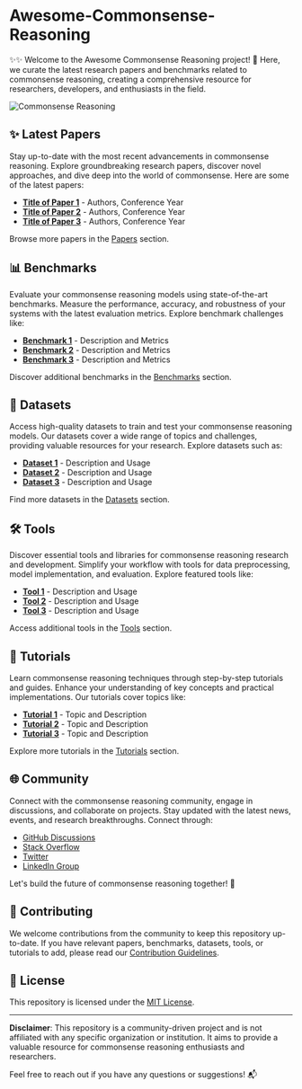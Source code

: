 # Awesome-Commonsense-Reasoning
✨✨ Welcome to the Awesome Commonsense Reasoning project! 🚀 Here, we curate the latest research papers and benchmarks related to commonsense reasoning, creating a comprehensive resource for researchers, developers, and enthusiasts in the field.

![Commonsense Reasoning](commonsense_reasoning.png)

## ✨ Latest Papers

Stay up-to-date with the most recent advancements in commonsense reasoning. Explore groundbreaking research papers, discover novel approaches, and dive deep into the world of commonsense. Here are some of the latest papers:

- [**Title of Paper 1**](link_to_paper_1) - Authors, Conference Year
- [**Title of Paper 2**](link_to_paper_2) - Authors, Conference Year
- [**Title of Paper 3**](link_to_paper_3) - Authors, Conference Year

Browse more papers in the [Papers](papers.md) section.

## 📊 Benchmarks

Evaluate your commonsense reasoning models using state-of-the-art benchmarks. Measure the performance, accuracy, and robustness of your systems with the latest evaluation metrics. Explore benchmark challenges like:

- [**Benchmark 1**](link_to_benchmark_1) - Description and Metrics
- [**Benchmark 2**](link_to_benchmark_2) - Description and Metrics
- [**Benchmark 3**](link_to_benchmark_3) - Description and Metrics

Discover additional benchmarks in the [Benchmarks](benchmarks.md) section.

## 📂 Datasets

Access high-quality datasets to train and test your commonsense reasoning models. Our datasets cover a wide range of topics and challenges, providing valuable resources for your research. Explore datasets such as:

- [**Dataset 1**](link_to_dataset_1) - Description and Usage
- [**Dataset 2**](link_to_dataset_2) - Description and Usage
- [**Dataset 3**](link_to_dataset_3) - Description and Usage

Find more datasets in the [Datasets](datasets.md) section.

## 🛠️ Tools

Discover essential tools and libraries for commonsense reasoning research and development. Simplify your workflow with tools for data preprocessing, model implementation, and evaluation. Explore featured tools like:

- [**Tool 1**](link_to_tool_1) - Description and Usage
- [**Tool 2**](link_to_tool_2) - Description and Usage
- [**Tool 3**](link_to_tool_3) - Description and Usage

Access additional tools in the [Tools](tools.md) section.

## 📘 Tutorials

Learn commonsense reasoning techniques through step-by-step tutorials and guides. Enhance your understanding of key concepts and practical implementations. Our tutorials cover topics like:

- [**Tutorial 1**](link_to_tutorial_1) - Topic and Description
- [**Tutorial 2**](link_to_tutorial_2) - Topic and Description
- [**Tutorial 3**](link_to_tutorial_3) - Topic and Description

Explore more tutorials in the [Tutorials](tutorials.md) section.

## 🌐 Community

Connect with the commonsense reasoning community, engage in discussions, and collaborate on projects. Stay updated with the latest news, events, and research breakthroughs. Connect through:

- [GitHub Discussions](link_to_discussions)
- [Stack Overflow](link_to_stack_overflow)
- [Twitter](link_to_twitter)
- [LinkedIn Group](link_to_linkedin_group)

Let's build the future of commonsense reasoning together! 🌟

## 🌟 Contributing

We welcome contributions from the community to keep this repository up-to-date. If you have relevant papers, benchmarks, datasets, tools, or tutorials to add, please read our [Contribution Guidelines](CONTRIBUTING.md).

## 📄 License

This repository is licensed under the [MIT License](LICENSE).

---

**Disclaimer**: This repository is a community-driven project and is not affiliated with any specific organization or institution. It aims to provide a valuable resource for commonsense reasoning enthusiasts and researchers.

Feel free to reach out if you have any questions or suggestions! 📬